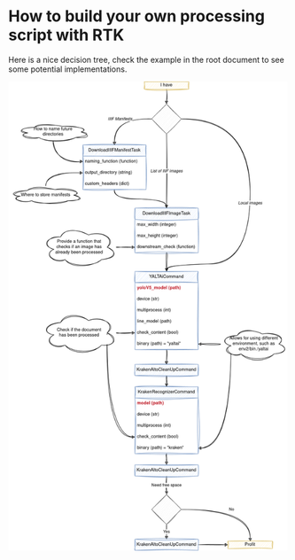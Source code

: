 How to build your own processing script with RTK
====

Here is a nice decision tree, check the example in the root document to see 
some potential implementations.


![HowTo](howto.png)